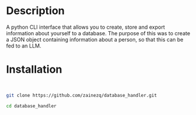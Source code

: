 # Description

A python CLI interface that allows you to create, store and export information about yourself to a database. The purpose of this was to create a JSON object containing information about a person, so that this can be fed to an LLM.

# Installation

```bash


git clone https://github.com/zainezq/database_handler.git

cd database_handler

```

